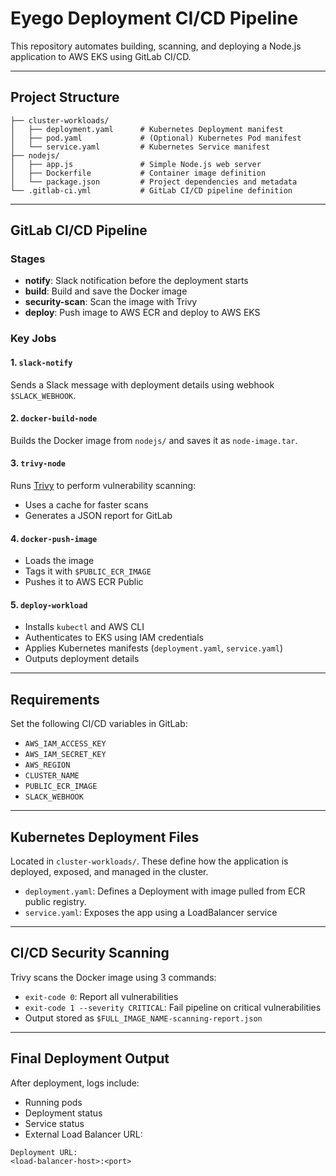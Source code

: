 # Eyego Deployment CI/CD Pipeline

This repository automates building, scanning, and deploying a Node.js application to AWS EKS using GitLab CI/CD.

---

## Project Structure

```
├── cluster-workloads/
│   ├── deployment.yaml      # Kubernetes Deployment manifest
│   ├── pod.yaml             # (Optional) Kubernetes Pod manifest
│   └── service.yaml         # Kubernetes Service manifest
├── nodejs/
│   ├── app.js               # Simple Node.js web server
│   ├── Dockerfile           # Container image definition
│   └── package.json         # Project dependencies and metadata
└── .gitlab-ci.yml           # GitLab CI/CD pipeline definition
```

---

## GitLab CI/CD Pipeline

### Stages

* **notify**: Slack notification before the deployment starts
* **build**: Build and save the Docker image
* **security-scan**: Scan the image with Trivy
* **deploy**: Push image to AWS ECR and deploy to AWS EKS

### Key Jobs

#### 1. `slack-notify`

Sends a Slack message with deployment details using webhook `$SLACK_WEBHOOK`.

#### 2. `docker-build-node`

Builds the Docker image from `nodejs/` and saves it as `node-image.tar`.

#### 3. `trivy-node`

Runs [Trivy](https://github.com/aquasecurity/trivy) to perform vulnerability scanning:

* Uses a cache for faster scans
* Generates a JSON report for GitLab

#### 4. `docker-push-image`

* Loads the image
* Tags it with `$PUBLIC_ECR_IMAGE`
* Pushes it to AWS ECR Public

#### 5. `deploy-workload`

* Installs `kubectl` and AWS CLI
* Authenticates to EKS using IAM credentials
* Applies Kubernetes manifests (`deployment.yaml`, `service.yaml`)
* Outputs deployment details

---

## Requirements

Set the following CI/CD variables in GitLab:

* `AWS_IAM_ACCESS_KEY`
* `AWS_IAM_SECRET_KEY`
* `AWS_REGION`
* `CLUSTER_NAME`
* `PUBLIC_ECR_IMAGE`
* `SLACK_WEBHOOK`

---

## Kubernetes Deployment Files

Located in `cluster-workloads/`. These define how the application is deployed, exposed, and managed in the cluster.

* `deployment.yaml`: Defines a Deployment with image pulled from ECR public registry.
* `service.yaml`: Exposes the app using a LoadBalancer service

---

## CI/CD Security Scanning

Trivy scans the Docker image using 3 commands:

* `exit-code 0`: Report all vulnerabilities
* `exit-code 1 --severity CRITICAL`: Fail pipeline on critical vulnerabilities
* Output stored as `$FULL_IMAGE_NAME-scanning-report.json`

---

## Final Deployment Output

After deployment, logs include:

* Running pods
* Deployment status
* Service status
* External Load Balancer URL:

```
Deployment URL:
<load-balancer-host>:<port>
```


